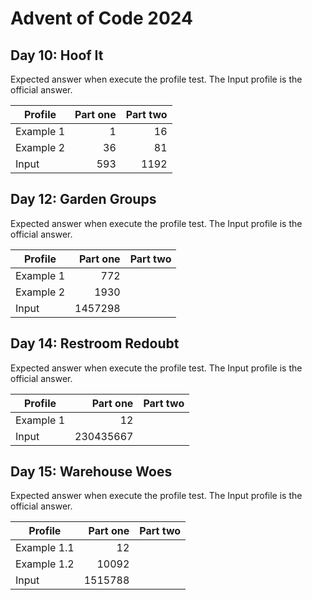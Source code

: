 # Advent of Code 2024

## Day 10: Hoof It

Expected answer when execute the profile test. The Input profile is the official answer.

| Profile   | Part one | Part two |
|-----------|---------:|---------:|
| Example 1 | 1        | 16       |
| Example 2 | 36       | 81       |
| Input     | 593      | 1192     |

## Day 12: Garden Groups

Expected answer when execute the profile test. The Input profile is the official answer.

| Profile   | Part one | Part two |
|-----------|---------:|---------:|
| Example 1 | 772      |          |
| Example 2 | 1930     |          |
| Input     | 1457298  |          |

## Day 14: Restroom Redoubt

Expected answer when execute the profile test. The Input profile is the official answer.

| Profile   | Part one  | Part two |
|-----------|----------:|---------:|
| Example 1 | 12        |          |
| Input     | 230435667 |          |

## Day 15: Warehouse Woes

Expected answer when execute the profile test. The Input profile is the official answer.

| Profile       | Part one  | Part two |
|---------------|----------:|---------:|
| Example 1.1   | 12        |          |
| Example 1.2   | 10092     |          |
| Input         | 1515788   |          |
